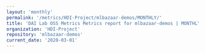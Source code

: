 ```yaml
---
layout: 'monthly'
permalink: '/metrics/HDI-Project/mlbazaar-demos/MONTHLY/'
title: 'DAI Lab OSS Metrics Metrics report for mlbazaar-demos | MONTHLY-REPORT-2020-03-01'
organization: 'HDI-Project'
repository: 'mlbazaar-demos'
current_date: '2020-03-01'
---
```

